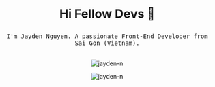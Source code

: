 # <p align="center">Hi Fellow Devs :wave:</p>
<p align="center">
  <samp>
  I'm Jayden Nguyen. A passionate Front-End Developer from Sai Gon (Vietnam).
  </samp>
  <br/>
  <br/>
  <p align="center"><img  src="https://github-readme-stats.vercel.app/api?username=jayden-n&show_icons=true&theme=tokyonight&count_private=true&include_all_commits=true&hide=stars&custom_title=My%20GitHub%20Stats" alt="jayden-n"></img></p>
  <p align="center"><img  src="https://github-readme-streak-stats.herokuapp.com/?user=jayden-n&theme=tokyonight" alt="jayden-n" /></p>
 

